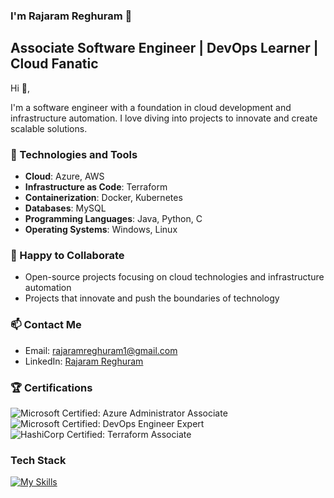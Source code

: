 ### I'm Rajaram Reghuram 👋

## Associate Software Engineer | DevOps Learner | Cloud Fanatic

Hi 👋,

I'm a software engineer with a foundation in cloud development and infrastructure automation. I love diving into projects to innovate and create scalable solutions. 

### 🔧 Technologies and Tools

- **Cloud**: Azure, AWS
- **Infrastructure as Code**: Terraform
- **Containerization**: Docker, Kubernetes
- **Databases**: MySQL
- **Programming Languages**: Java, Python, C
- **Operating Systems**: Windows, Linux

### 👯 Happy to Collaborate 

- Open-source projects focusing on cloud technologies and infrastructure automation
- Projects that innovate and push the boundaries of technology

### 📫 Contact Me

- Email: rajaramreghuram1@gmail.com
- LinkedIn: [Rajaram Reghuram](https://www.linkedin.com/in/rajaram-reghuram/)

### 🏆 Certifications


![Microsoft Certified: Azure Administrator Associate](https://img.shields.io/badge/Microsoft%20Certified-Azure%20Administrator%20Associate-0089D6?style=for-the-badge)
![Microsoft Certified: DevOps Engineer Expert](https://img.shields.io/badge/Microsoft%20Certified-DevOps%20Engineer%20Expert-0089D6?style=for-the-badge)
![HashiCorp Certified: Terraform Associate](https://img.shields.io/badge/HashiCorp%20Certified-Terraform%20Associate-623CE4?style=for-the-badge)

### Tech Stack
[![My Skills](https://skillicons.dev/icons?i=azure,aws,terraform,kubernetes,docker,java,py,mysql,c)](https://skillicons.dev)
